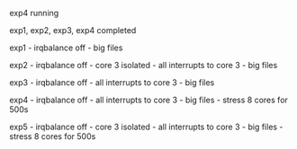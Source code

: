exp4 running

exp1, exp2, exp3, exp4 completed

exp1	- irqbalance off
	- big files
 
exp2	- irqbalance off
	- core 3 isolated
	- all interrupts to core 3 
	- big files

exp3	- irqbalance off
	- all interrupts to core 3 
	- big files

exp4	- irqbalance off
	- all interrupts to core 3 
	- big files
	- stress 8 cores for 500s

exp5	- irqbalance off
	- core 3 isolated
	- all interrupts to core 3 
	- big files
	- stress 8 cores for 500s

